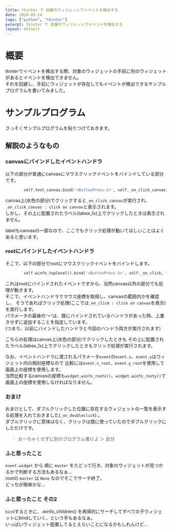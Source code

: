 ```yaml
---
title: tkinter で 低層のウィジェットでイベントを検出する
date: 2024-09-14
tags: ["python", "tkinter"]
excerpt: tkinter で 低層のウィジェットでイベントを検出する
layout: default
---
```


# 概要
tkinterでイベントを検出する際、対象のウィジェットの手前に別のウィジェットがあるとイベントを検出できません。  
それを回避し、手前にウィジェットが存在してもイベントが検出できるサンプルプログラムを書いてみました。  

# サンプルプログラム

さっそくサンプルプログラムを貼りつけておきます。  

<dev class="accordion_head"></dev>
<dev class="my-gist">
    <script src="https://gist.github.com/ippei8jp/59faf9f974e22d34a8e988954a32518b.js"></script>
</dev>

## 解説のようなもの

### canvasにバインドしたイベントハンドラ

以下の部分が普通にcanvasにマウスクリックイベントをバインドしている部分です。  
```python
        self.test_canvas.bind('<ButtonPress-1>', self._on_click_canvas)
```
canvas上(水色の部分)でクリックすると``_on_click_canvas``が実行され、
``_on_click_canvas : click on canvas``と表示されます。  
しかし、その上に配置されたラベル(labex_1x)上でクリックしたときは表示されません。  

labelもcanvasの一部なので、ここでもクリック処理が動いてほしいことはよくあると思います。  


### rootにバインドしたイベントハンドラ

そこで、以下の部分でrootにマウスクリックイベントをバインドします。  
```python
        self.winfo_toplevel().bind('<ButtonPress-1>', self._on_click, "+")
```
これはrootにバインドされたイベントですから、当然canvas以外の部分でも処理が動きます。  
そこで、イベントハンドラでマウス座標を取得し、canvasの範囲内かを確認し、
そうであればクリック処理(ここでは``_on_click : click on canvas``を表示)を実行します。  
パラメータの最後の``"+"``は、既にバインドされているハンドラがあった時、上書きせずに追加することを指定しています。  
(つまり、以前にバインドしたハンドラと今回のハンドラ両方が実行されます)  



こちらの処理はcanvas上(水色の部分)でクリックしたときも
その上に配置されたラベル(labex_1x)上でクリックしたときもクリック処理が実行されます。  

なお、イベントハンドラに渡されるパラメータ``event``の``event.x``、``event.y``はウィジェット内の相対座標なので
比較には``event.x_root``、``event.y_root``を使用して画面上の座標を使用します。  
当然比較するcanvasの座標も``widget.winfo_rootx()``、``widget.winfo_rooty()``で画面上の座標を使用しなければなりません。  

### おまけ

おまけとして、ダブルクリックした位置に存在するウィジェットの一覧を表示する処理を入れておきました(``_on_doubleclick``) 。  
ダブルクリックに意味はなく、クリックは既に使っていたのでダブルクリックにしただけです。  

> おーちゃくせずに別のプログラム書けよ ＞ 自分

### ふと思ったこと
``event.widget`` から 順に ``master`` をたどって行き、対象のウィジェットが見つかるかで判断する方法もあるなぁ...  
rootの ``master`` は ``None`` なのでそこでサーチ終了。  
どっちが簡単かな...  

### ふと思ったこと その2
``bind``するときに、.winfo_children() を再帰的にサーチしてすべての子ウィジェットにbindしていく、という手もあるなぁ。  
いっぱいウィジェット配置してるとえらいことになるかもしれんけど...  


